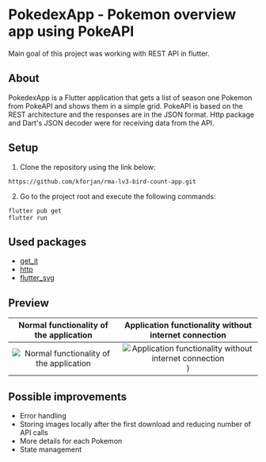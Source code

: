 # PokedexApp - Pokemon overview app using PokeAPI
Main goal of this project was working with REST API in flutter.

## About
PokedexApp is a Flutter application that gets a list of season one Pokemon from PokeAPI and shows them in a simple grid. PokeAPI is based on the REST architecture and the responses are in the JSON format. Http package and Dart's JSON decoder were for receiving data from the API. 

## Setup
  1. Clone the repository using the link below:
  ```
  https://github.com/kforjan/rma-lv3-bird-count-app.git
  ```
  2. Go to the project root and execute the following commands:
  ```
  flutter pub get
  flutter run
  ```

## Used packages
 * [get_it](https://pub.dev/packages/get_it)
 * [http](https://pub.dev/packages/http)
 * [flutter_svg](https://pub.dev/packages/flutter_svg)


## Preview

Normal functionality of the application          |  Application functionality without internet connection
:-------------------------:|:-------------------------:
![Normal functionality of the application](https://s3.gifyu.com/images/pokemon-basic.gif)  |  ![Application functionality without internet connection](https://s3.gifyu.com/images/pomemon-no-internet.gif))

## Possible improvements
 * Error handling
 * Storing images locally after the first download and reducing number of API calls
 * More details for each Pokemon
 * State management
